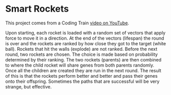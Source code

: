 # Smart Rockets

This project comes from a Coding Train [video on YouTube](https://www.youtube.com/watch?v=bGz7mv2vD6g).

Upon starting, each rocket is loaded with a random set of vectors that apply force to move it in a direction. At the end of the vectors (lifespan) the round is over and the rockets are ranked by how close they got to the target (white ball). Rockets that hit the walls (explode) are not ranked. Before the next round, two rockets are chosen. The choice is made based on probability determined by their ranking. The two rockets (parents) are then combined to where the child rocket will share genes from both parents randomly. Once all the children are created they are run in the next round. The result of this is that the rockets perform better and better and pass their genes onto their offspring. Sometimes the paths that are successful will be very strange, but effective.

